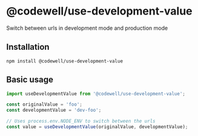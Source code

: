 # @codewell/use-development-value
Switch between urls in development mode and production mode

## Installation
```
npm install @codewell/use-development-value
```

## Basic usage
```JavaScript
import useDevelopmentValue from '@codewell/use-development-value';

const originalValue = 'foo';
const developmentValue = 'dev-foo';

// Uses process.env.NODE_ENV to switch between the urls
const value = useDevelopmentValue(originalValue, developmentValue);
```
